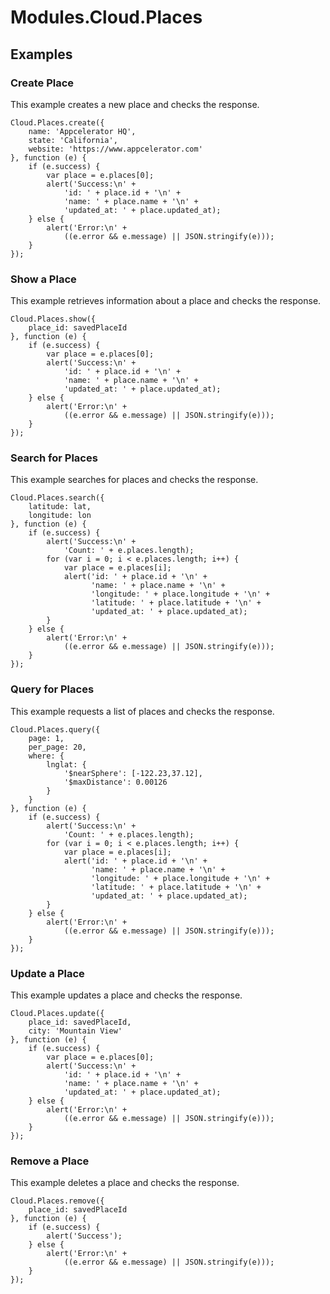 # Modules.Cloud.Places

<TypeHeader/>

## Examples

### Create Place

This example creates a new place and checks the response.

    Cloud.Places.create({
        name: 'Appcelerator HQ',
        state: 'California',
        website: 'https://www.appcelerator.com'
    }, function (e) {
        if (e.success) {
            var place = e.places[0];
            alert('Success:\n' +
                'id: ' + place.id + '\n' +
                'name: ' + place.name + '\n' +
                'updated_at: ' + place.updated_at);
        } else {
            alert('Error:\n' +
                ((e.error && e.message) || JSON.stringify(e)));
        }
    });

### Show a Place

This example retrieves information about a place and checks the response.

    Cloud.Places.show({
        place_id: savedPlaceId
    }, function (e) {
        if (e.success) {
            var place = e.places[0];
            alert('Success:\n' +
                'id: ' + place.id + '\n' +
                'name: ' + place.name + '\n' +
                'updated_at: ' + place.updated_at);
        } else {
            alert('Error:\n' +
                ((e.error && e.message) || JSON.stringify(e)));
        }
    });

### Search for Places

This example searches for places and checks the response.

    Cloud.Places.search({
        latitude: lat,
        longitude: lon
    }, function (e) {
        if (e.success) {
            alert('Success:\n' +
                'Count: ' + e.places.length);
            for (var i = 0; i < e.places.length; i++) {
                var place = e.places[i];
                alert('id: ' + place.id + '\n' +
                      'name: ' + place.name + '\n' +
                      'longitude: ' + place.longitude + '\n' +
                      'latitude: ' + place.latitude + '\n' +
                      'updated_at: ' + place.updated_at);
            }
        } else {
            alert('Error:\n' +
                ((e.error && e.message) || JSON.stringify(e)));
        }
    });

### Query for Places

This example requests a list of places and checks the response.

    Cloud.Places.query({
        page: 1,
        per_page: 20,
        where: {
            lnglat: {
                '$nearSphere': [-122.23,37.12],
                '$maxDistance': 0.00126
            }
        }
    }, function (e) {
        if (e.success) {
            alert('Success:\n' +
                'Count: ' + e.places.length);
            for (var i = 0; i < e.places.length; i++) {
                var place = e.places[i];
                alert('id: ' + place.id + '\n' +
                      'name: ' + place.name + '\n' +
                      'longitude: ' + place.longitude + '\n' +
                      'latitude: ' + place.latitude + '\n' +
                      'updated_at: ' + place.updated_at);
            }
        } else {
            alert('Error:\n' +
                ((e.error && e.message) || JSON.stringify(e)));
        }
    });

### Update a Place

This example updates a place and checks the response.

    Cloud.Places.update({
        place_id: savedPlaceId,
        city: 'Mountain View'
    }, function (e) {
        if (e.success) {
            var place = e.places[0];
            alert('Success:\n' +
                'id: ' + place.id + '\n' +
                'name: ' + place.name + '\n' +
                'updated_at: ' + place.updated_at);
        } else {
            alert('Error:\n' +
                ((e.error && e.message) || JSON.stringify(e)));
        }
    });

### Remove a Place

This example deletes a place and checks the response.

    Cloud.Places.remove({
        place_id: savedPlaceId
    }, function (e) {
        if (e.success) {
            alert('Success');
        } else {
            alert('Error:\n' +
                ((e.error && e.message) || JSON.stringify(e)));
        }
    });

<ApiDocs/>
